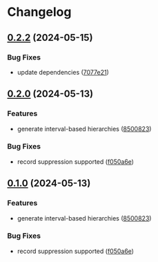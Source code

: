 # Changelog

## [0.2.2](https://github.com/IFCA-Advanced-Computing/anjana/compare/v0.2.1...v0.2.2) (2024-05-15)


### Bug Fixes

* update dependencies ([7077e21](https://github.com/IFCA-Advanced-Computing/anjana/commit/7077e21be4252febb8fb033fa4cb4edd76a1d32e))

## [0.2.0](https://github.com/IFCA-Advanced-Computing/anjana/compare/v0.1.1...v0.2.0) (2024-05-13)


### Features

* generate interval-based hierarchies ([8500823](https://github.com/IFCA-Advanced-Computing/anjana/commit/850082334322b14f6c5d98975aa3d93fb95a860c))


### Bug Fixes

* record suppression supported ([f050a6e](https://github.com/IFCA-Advanced-Computing/anjana/commit/f050a6ebaf2e13ed159e3beac7635c9b9b4ccb14))

## [0.1.0](https://github.com/IFCA-Advanced-Computing/anjana/compare/v0.0.2...v0.1.0) (2024-05-13)


### Features

* generate interval-based hierarchies ([8500823](https://github.com/IFCA-Advanced-Computing/anjana/commit/850082334322b14f6c5d98975aa3d93fb95a860c))


### Bug Fixes

* record suppression supported ([f050a6e](https://github.com/IFCA-Advanced-Computing/anjana/commit/f050a6ebaf2e13ed159e3beac7635c9b9b4ccb14))
